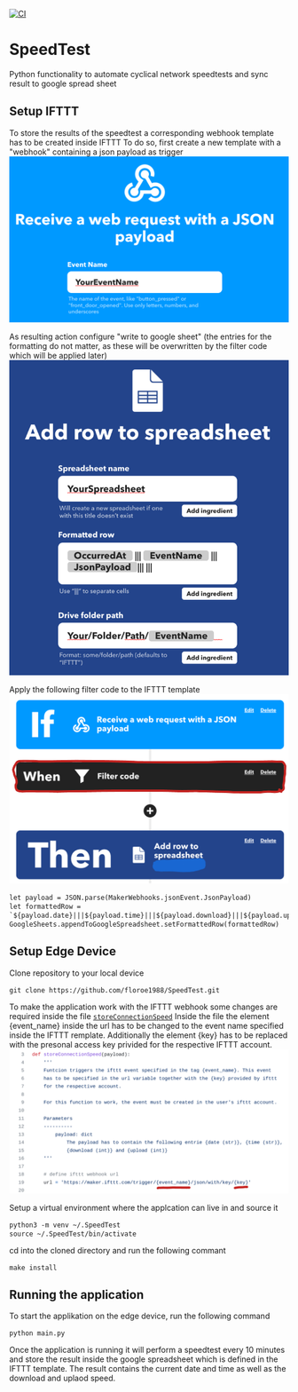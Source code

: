 [![CI](https://github.com/floroe1988/SpeedTest/actions/workflows/main.yml/badge.svg)](https://github.com/floroe1988/SpeedTest/actions/workflows/main.yml)

# SpeedTest
Python functionality to automate cyclical network speedtests and sync result to google
spread sheet

## Setup IFTTT
To store the results of the speedtest a corresponding webhook template has to be created 
inside IFTTT
To do so, first create a new template with a "webhook" containing a json payload as trigger
![IFTTT Trigger](docs/Trigger.png)

As resulting action configure "write to google sheet" (the entries for the formatting do not
matter, as these will be overwritten by the filter code which will be applied later)
![IFTTT Action](docs/Action.png)

Apply the following filter code to the IFTTT template
![IFTTT FilterCoce](docs/FilterCode.png)
```
let payload = JSON.parse(MakerWebhooks.jsonEvent.JsonPayload)
let formattedRow = `${payload.date}|||${payload.time}|||${payload.download}|||${payload.upload}`
GoogleSheets.appendToGoogleSpreadsheet.setFormattedRow(formattedRow)
```

## Setup Edge Device
Clone repository to your local device
```
git clone https://github.com/floroe1988/SpeedTest.git
```

To make the application work with the IFTTT webhook some changes are required
inside the file [`storeConnectionSpeed`](https://github.com/floroe1988/SpeedTest/blob/main/src/StoreConnectionSpeed.py)
Inside the file the element {event_name} inside the url has to be changed to the event name
specified inside the IFTTT remplate. Additionally the element {key} has to be replaced with 
the presonal access key privided for the respective IFTTT account.
![Python FileConfig](docs/FileConfig.png)

Setup a virtual environment where the applcation can live in and source it
```
python3 -m venv ~/.SpeedTest
source ~/.SpeedTest/bin/activate
```

cd into the cloned directory and run the following commant
```
make install
```

## Running the application
To start the applikation on the edge device, run the following command
```
python main.py
```

Once the application is running it will perform a speedtest every 10 minutes and store the result
inside the google spreadsheet which is defined in the IFTTT template. The result contains the 
current date and time as well as the download and uplaod speed.
